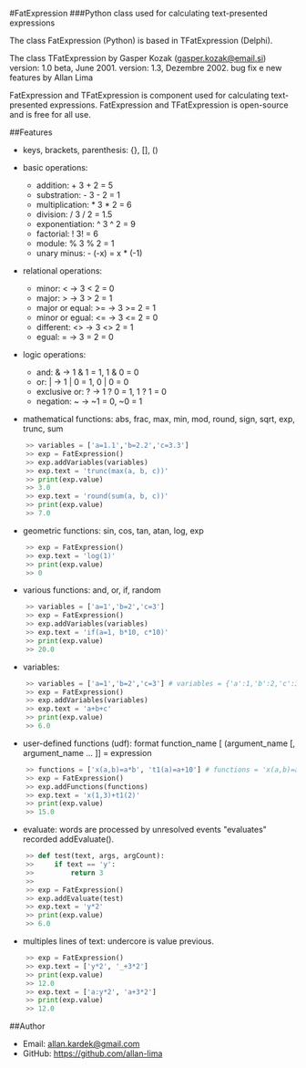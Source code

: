 #FatExpression
###Python class used for calculating text-presented expressions

The class FatExpression (Python) is based in TFatExpression (Delphi).

The class TFatExpression by Gasper Kozak (gasper.kozak@email.si)
version: 1.0 beta, June 2001.
version: 1.3, Dezembre 2002. bug fix e new features by Allan Lima

FatExpression and TFatExpression is component used for calculating text-presented expressions.
FatExpression and TFatExpression is open-source and is free for all use.

##Features

- keys, brackets, parenthesis: {}, [], ()
- basic operations:
  - addition:         +      3 + 2 = 5
  - substration:      -      3 - 2 = 1
  - multiplication:   *      3 * 2 = 6
  - division:         /      3 / 2 = 1.5
  - exponentiation:   ^      3 ^ 2 = 9
  - factorial:       !      3! = 6
  - module:           %      3 % 2 = 1
  - unary minus:      -      (-x) = x * (-1)

- relational operations:
  - minor: < -> 3 < 2 = 0
  - major: > -> 3 > 2 = 1
  - major or equal: >=  -> 3 >= 2 = 1
  - minor or egual: <=  -> 3 <= 2 = 0
  - different: <>  -> 3 <> 2 = 1
  - egual: =  -> 3 = 2 = 0

- logic operations:
  - and: & -> 1 & 1 = 1, 1 & 0 = 0
  - or: | -> 1 | 0 = 1, 0 | 0 = 0
  - exclusive or: ? -> 1 ? 0 = 1, 1 ? 1 = 0
  - negation: ~ -> ~1 = 0, ~0 = 1

- mathematical functions: abs, frac, max, min, mod, round, sign, sqrt, exp, trunc, sum

```python
    >> variables = ['a=1.1','b=2.2','c=3.3']
    >> exp = FatExpression()
    >> exp.addVariables(variables)
    >> exp.text = 'trunc(max(a, b, c))'
    >> print(exp.value)
    >> 3.0
    >> exp.text = 'round(sum(a, b, c))'
    >> print(exp.value)
    >> 7.0
```

- geometric functions: sin, cos, tan, atan, log, exp

```python
    >> exp = FatExpression()
    >> exp.text = 'log(1)'
    >> print(exp.value)
    >> 0
```

- various functions: and, or, if, random

```python
    >> variables = ['a=1','b=2','c=3']
    >> exp = FatExpression()
    >> exp.addVariables(variables)
    >> exp.text = 'if(a=1, b*10, c*10)'
    >> print(exp.value)
    >> 20.0
```

- variables:

```python
    >> variables = ['a=1','b=2','c=3'] # variables = {'a':1,'b':2,'c':3} or variables = 'a=1;b=2;c=3'
    >> exp = FatExpression()
    >> exp.addVariables(variables)
    >> exp.text = 'a+b+c'
    >> print(exp.value)
    >> 6.0
```

- user-defined functions (udf):
  format function_name [ (argument_name [, argument_name ... ]] = expression

```python
    >> functions = ['x(a,b)=a*b', 't1(a)=a+10'] # functions = 'x(a,b)=a*b;t1(a)=a+10'
    >> exp = FatExpression()
    >> exp.addFunctions(functions)
    >> exp.text = 'x(1,3)+t1(2)'
    >> print(exp.value)
    >> 15.0
```

- evaluate: words are processed by unresolved events "evaluates" recorded addEvaluate().

```python
    >> def test(text, args, argCount):
    >>     if text == 'y':
    >>         return 3
    >>
    >> exp = FatExpression()
    >> exp.addEvaluate(test)
    >> exp.text = 'y*2'
    >> print(exp.value)
    >> 6.0
```

- multiples lines of text: undercore is value previous.

```python
    >> exp = FatExpression()
    >> exp.text = ['y*2', '_+3*2']
    >> print(exp.value)
    >> 12.0
    >> exp.text = ['a:y*2', 'a+3*2']
    >> print(exp.value)
    >> 12.0
```

##Author
- Email: allan.kardek@gmail.com
- GitHub: https://github.com/allan-lima